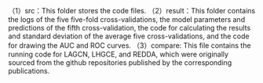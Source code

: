 （1）src：This folder stores the code files.
（2）result：This folder contains the logs of the five five-fold cross-validations, the model parameters and predictions of the fifth cross-validation, the code for calculating the results and standard deviation of the average five cross-validations, and the code for drawing the AUC and ROC curves.
（3）compare: This file contains the running code for LAGCN, LHGCE, and REDDA, which were originally sourced from the github repositories published by the corresponding publications.

